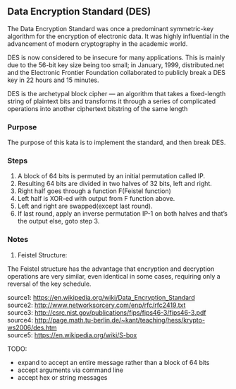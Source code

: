 ## Data Encryption Standard (DES)

The Data Encryption Standard was once a predominant symmetric-key algorithm for the encryption of electronic data. It was highly influential in the advancement of modern cryptography in the academic world. 

DES is now considered to be insecure for many applications. This is mainly due to the 56-bit key size being too small; in January, 1999, distributed.net and the Electronic Frontier Foundation collaborated to publicly break a DES key in 22 hours and 15 minutes.

DES is the archetypal block cipher — an algorithm that takes a fixed-length string of plaintext bits and transforms it through a series of complicated operations into another ciphertext bitstring of the same length

### Purpose

The purpose of this kata is to implement the standard, and then break DES. 

### Steps 

1. A block of 64 bits is permuted by an initial permutation called IP.
2. Resulting 64 bits are divided in two halves of 32 bits, left and right.
3. Right half goes through a function F(Feistel function)
4. Left half is XOR-ed with output from F function above.
5. Left and right are swapped(except last round).
6. If last round, apply an inverse permutation IP-1 on both halves and that’s the output else, goto step 3. 

### Notes

1. Feistel Structure: 

The Feistel structure has the advantage that encryption and decryption operations are very similar, even identical in some cases, requiring only a reversal of the key schedule. 

source1: https://en.wikipedia.org/wiki/Data_Encryption_Standard
<br>
source2: http://www.networksorcery.com/enp/rfc/rfc2419.txt
<br>
source3: http://csrc.nist.gov/publications/fips/fips46-3/fips46-3.pdf
<br>
source4: http://page.math.tu-berlin.de/~kant/teaching/hess/krypto-ws2006/des.htm
<br>
source5: https://en.wikipedia.org/wiki/S-box

TODO: 
  - expand to accept an entire message rather than a block of 64 bits
  - accept arguments via command line
  - accept hex or string messages
